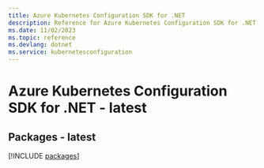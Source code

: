 ```yaml
---
title: Azure Kubernetes Configuration SDK for .NET
description: Reference for Azure Kubernetes Configuration SDK for .NET
ms.date: 11/02/2023
ms.topic: reference
ms.devlang: dotnet
ms.service: kubernetesconfiguration
---
```

# Azure Kubernetes Configuration SDK for .NET - latest
## Packages - latest
[!INCLUDE [packages](kubernetes-configuration-index.md)]